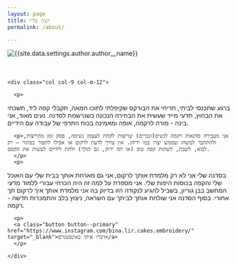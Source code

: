 ```yaml
---
layout: page
title: קצת עליי
permalink: /about/

---
```

<div class="container">
  <div class="row">
    <div class="col col-3 col-m-12">
      <div class="about-bina-image" style="margin-bottom: 50px">
        <img class="lazy" data-src="{{site.data.settings.author.author__avatar}}" alt="{{site.data.settings.author.author__name}}">
        </div>
    </div>

    <div class="col col-9 col-m-12">

      <p>
ברגע שתכנסי לביתי, תריחי את הבורקס שקיפלתי לתוכו חמאה, תקבלי קפה ליד, תשכחי את הבחוץ, תדעי מייד שעשית את הבחירה הנכונה כשנרשמת לסדנה.
נעים מאוד, אני בינה - מורה לרקמה, אופה ומאמינה בכוח התרפי של עבודה עם הידיים.
      </p>

      <p>אני מעבירה סדנאות רקמה לנשים(וגברים) שרוצות לקחת לעצמן נשימה, פסק זמן מהריצות, ולהתחבר למשהו שממש יצרו במו ידיהן. אין צורך לדעת לרקום או אפילו לתפור כפתור – רק לבוא, לשבת, לשתות קפה טוב (או תה ירוק, גם הולך) ולתת לידיים לעשות את הקסם.
      </p>
      <p>
בסדנה שלי אני לא רק מלמדת אותך לרקום, אני גם מארחת אותך בבית שלי עם האוכל שלי והקפה בכוסות היפות שלי. אני מספרת על למה זה היה הכרחי עבורי ללמוד מדעי המחשב בבן גוריון, בשביל להגיע לנקודה הזו בדיוק בה אני מלמדת אותך איך לרקום תך אחורי.
בסוף הסדנה אני שולחת אותך לביתך עם השראה, ניצוץ בלב והתמכרות חדשה - רקמה.
      </p>

      <p>
      <a class="button button--primary" href="https://www.instagram.com/bina.lir.cakes.embroidery/" target="_blank">דברו איתי באינסטגרם</a>
      </p>

    </div>
  </div>
</div>


